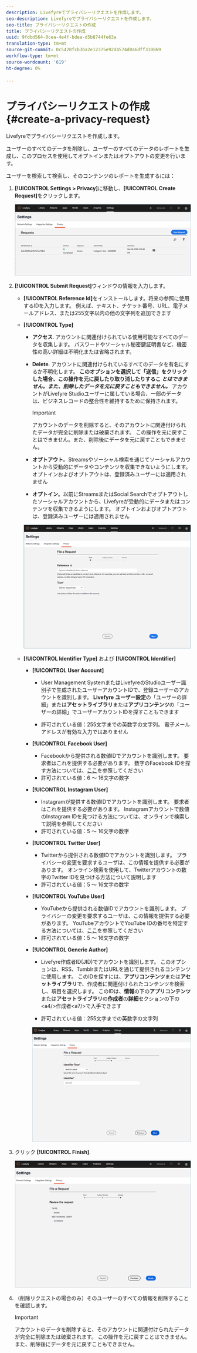 ```yaml
---
description: Livefyreでプライバシーリクエストを作成します。
seo-description: Livefyreでプライバシーリクエストを作成します。
seo-title: プライバシーリクエストの作成
title: プライバシーリクエストの作成
uuid: 9fdbd564-0cea-4e4f-bdea-d5b8744fe63a
translation-type: tm+mt
source-git-commit: 0c5420fcb3ba2e12375e92d4574d0a6dff310869
workflow-type: tm+mt
source-wordcount: '619'
ht-degree: 0%

---
```



# プライバシーリクエストの作成{#create-a-privacy-request}

Livefyreでプライバシーリクエストを作成します。

ユーザーのすべてのデータを削除し、ユーザーのすべてのデータのレポートを生成し、このプロセスを使用してオプトインまたはオプトアウトの変更を行います。

ユーザーを検索して検索し、そのコンテンツのレポートを生成するには：

1. **[!UICONTROL Settings > Privacy]**&#x200B;に移動し、**[!UICONTROL Create Request]**&#x200B;をクリックします。

   ![](assets/privacypage1.png)

1. **[!UICONTROL Submit Request]**&#x200B;ウィンドウの情報を入力します。

   * **[!UICONTROL Reference Id]**&#x200B;をインストールします。将来の参照に使用するIDを入力します。 例えば、テキスト、チケット番号、URL、電子メールアドレス、または255文字以内の他の文字列を追加できます
   * **[!UICONTROL Type]**

      * **アクセス**. アカウントに関連付けられている使用可能なすべてのデータを収集します。 パスワードやソーシャル秘密鍵証明書など、機密性の高い詳細は不明化または省略されます。

      * **Delete**. アカウントに関連付けられているすべてのデータを有名にするか不明化します。 **このオプションを選択して「送信」をクリックした場合、この操作を元に戻したり取り消したりするこ *とはできません。また、削除したデータを元に戻すこともできません。*** アカウントがLivefyre Studioユーザーに属している場合、一部のデータは、ビジネスレコードの整合性を維持するために保持されます。

         >[!IMPORTANT]
         >
         >アカウントのデータを削除すると、そのアカウントに関連付けられたデータが完全に削除または破棄されます。 この操作を元に戻すことはできません。また、削除後にデータを元に戻すこともできません。

      * **オプトアウト**。Streamsやソーシャル検索を通じてソーシャルアカウントから受動的にデータやコンテンツを収集できないようにします。 オプトインおよびオプトアウトは、登録済みユーザーには適用されません
      * **オプトイン**。以前にStreamsまたはSocial Searchでオプトアウトしたソーシャルアカウントから、Livefyreが受動的にデータまたはコンテンツを収集できるようにします。 オプトインおよびオプトアウトは、登録済みユーザーには適用されません

      ![](assets/privacypage2.png)

   * **[!UICONTROL Identifier Type]** および **[!UICONTROL Identifier]**

      * **[!UICONTROL User Account]**

         * User Management SystemまたはLivefyreのStudioユーザー識別子で生成されたユーザーアカウントIDで、登録ユーザーのアカウントを識別します。 **Livefyre** **ユーザー設定**&#x200B;の「ユーザーの詳細」または&#x200B;**アセットライブラリ**&#x200B;または&#x200B;**アプリコンテンツ**&#x200B;の「ユーザーの詳細」でユーザーアカウントIDを探すこともできます

         * 許可されている値：255文字までの英数字の文字列。 電子メールアドレスが有効な入力ではありません
      * **[!UICONTROL Facebook User]**

         * Facebookから提供される数値IDでアカウントを識別します。 要求者はこれを提供する必要があります。 数字のFacebook IDを探す方法については、[ここ](https://www.facebook.com/help/1397933243846983?helpref=faq_content)を参照してください
         * 許可されている値：6 ～ 16文字の数字
      * **[!UICONTROL Instagram User]**

         * Instagramが提供する数値IDでアカウントを識別します。 要求者はこれを提供する必要があります。 Instagramアカウントで数値のInstagram IDを見つける方法については、オンラインで検索して説明を参照してください
         * 許可されている値：5 ～ 16文字の数字
      * **[!UICONTROL Twitter User]**

         * Twitterから提供される数値IDでアカウントを識別します。 プライバシーの変更を要求するユーザは、この情報を提供する必要があります。 オンライン検索を使用して、Twitterアカウントの数字のTwitter IDを見つける方法について説明します
         * 許可されている値：5 ～ 16文字の数字
      * **[!UICONTROL YouTube User]**

         * YouTubeから提供される数値IDでアカウントを識別します。 プライバシーの変更を要求するユーザは、この情報を提供する必要があります。 YouTubeアカウントでYouTube IDの番号を特定する方法については、[ここ](https://support.google.com/youtube/answer/3250431?hl=en)を参照してください
         * 許可されている値：5 ～ 16文字の数字
      * **[!UICONTROL Generic Author]**

         * Livefyre作成者ID(JID)でアカウントを識別します。 このオプションは、RSS、TumblrまたはURLを通じて提供されるコンテンツに使用します。 このIDを探すには、**アプリコンテンツ**&#x200B;または&#x200B;**アセットライブラリ**&#x200B;で、作成者に関連付けられたコンテンツを検索し、項目を選択します。 このIDは、**情報**&#x200B;の下の&#x200B;**アプリコンテンツ**&#x200B;または&#x200B;**アセットライブラリ**&#x200B;の&#x200B;**作成者**&#x200B;の&#x200B;**詳細**&#x200B;セクションの下の&lt;a4/>作成者&lt;a7/>で入手できます

         * 許可されている値：255文字までの英数字の文字列

         ![](assets/privacypage3.png)








1. クリック **[!UICONTROL Finish]**.

   ![](assets/privacypage4.png)

1. （削除リクエストの場合のみ）そのユーザーのすべての情報を削除することを確認します。

   >[!IMPORTANT]
   >
   >アカウントのデータを削除すると、そのアカウントに関連付けられたデータが完全に削除または破棄されます。 この操作を元に戻すことはできません。また、削除後にデータを元に戻すこともできません。

